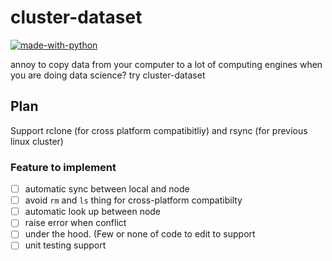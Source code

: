 # cluster-dataset
[![made-with-python](https://img.shields.io/badge/Made%20with-Python-1f425f.svg)](https://www.python.org/)

annoy to copy data from your computer to a lot of computing engines when you are doing data science? try cluster-dataset

## Plan
Support rclone (for cross platform compatibitliy) and rsync (for previous linux cluster)

### Feature to implement
- [ ] automatic sync between local and node
- [ ] avoid `rm` and `ls` thing for cross-platform compatibilty
- [ ] automatic look up between node
- [ ] raise error when conflict
- [ ] under the hood. (Few or none of code  to edit to support
- [ ] unit testing support
